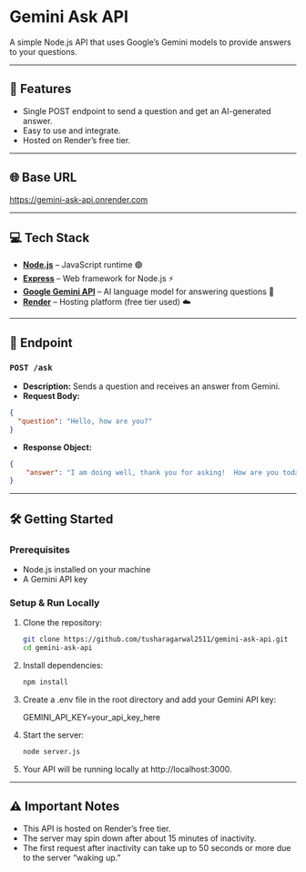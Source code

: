# Gemini Ask API

A simple Node.js API that uses Google’s Gemini models to provide answers to your questions.

---

## 🚀 Features

- Single POST endpoint to send a question and get an AI-generated answer.
- Easy to use and integrate.
- Hosted on Render’s free tier.

---

## 🌐 Base URL

https://gemini-ask-api.onrender.com


---

## 💻 Tech Stack

- [**Node.js**](https://nodejs.org/) – JavaScript runtime 🟢  
- [**Express**](https://expressjs.com/) – Web framework for Node.js ⚡  
- [**Google Gemini API**](https://developers.generativeai.google/) – AI language model for answering questions 🤖  
- [**Render**](https://render.com/) – Hosting platform (free tier used) ☁️

---

## 🧠 Endpoint

### `POST /ask`

- **Description:** Sends a question and receives an answer from Gemini.
- **Request Body:**

```json
{
  "question": "Hello, how are you?"
}
```

- **Response Object:**
```json
{
    "answer": "I am doing well, thank you for asking!  How are you today?"
}
```

---

## 🛠 Getting Started

### Prerequisites

- Node.js installed on your machine
- A Gemini API key

### Setup & Run Locally

1. Clone the repository:

   ```bash
   git clone https://github.com/tusharagarwal2511/gemini-ask-api.git
   cd gemini-ask-api
    ```
2. Install dependencies:

    ```bash
   npm install
    ```
3. Create a .env file in the root directory and add your Gemini API key:

   GEMINI_API_KEY=your_api_key_here
    
4. Start the server:

    ```bash
    node server.js
    ```

5. Your API will be running locally at http://localhost:3000.

---

## ⚠️ Important Notes

- This API is hosted on Render’s free tier.  
- The server may spin down after about 15 minutes of inactivity.  
- The first request after inactivity can take up to 50 seconds or more due to the server “waking up.”  

